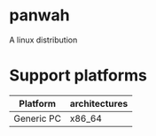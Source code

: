 # panwah
A linux distribution

# Support platforms
| Platform	| architectures	|
| --- 		| ---		|
| Generic PC	| x86_64	|
